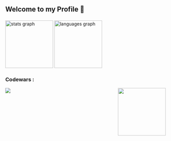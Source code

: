 <h2 align="left">Welcome to my Profile 🙂</h2>

###

<div align="left">
  <img src="https://github-readme-stats.vercel.app/api?username=Wyze00&hide_title=false&hide_rank=false&show_icons=true&include_all_commits=true&count_private=true&disable_animations=false&theme=aura_dark&locale=en&hide_border=false" height="150" alt="stats graph"  />
  <img src="https://github-readme-stats.vercel.app/api/top-langs?username=Wyze00&locale=en&hide_title=false&layout=compact&card_width=320&langs_count=5&theme=aura_dark&hide_border=false" height="150" alt="languages graph"  />
</div>

###


###

<h3 align="left"><b>Codewars :</b></h3>

<div display="flex"> 
  <a href="https://www.codewars.com/users/WyzeZZ"><img src="https://github.r2v.ch/codewars?user=Wyze00&theme=aura_dark&hide_clan=true" /></a>
  <img align="right" height="150" src="https://media1.tenor.com/m/1O4WBQT5zeUAAAAC/bocchi-the-rock-ryo-yamada.gif"  />
</div>


###
